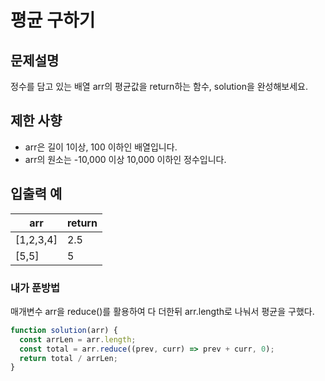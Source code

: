 # 평균 구하기

## 문제설명

정수를 담고 있는 배열 arr의 평균값을 return하는 함수, solution을 완성해보세요.

## 제한 사향

- arr은 길이 1이상, 100 이하인 배열입니다.
- arr의 원소는 -10,000 이상 10,000 이하인 정수입니다.

## 입출력 예

| arr       | return |
| --------- | ------ |
| [1,2,3,4] | 2.5    |
| [5,5]     | 5      |

### 내가 푼방법

매개변수 arr을 reduce()를 활용하여 다 더한뒤 arr.length로 나눠서 평균을 구했다.

```javascript
function solution(arr) {
  const arrLen = arr.length;
  const total = arr.reduce((prev, curr) => prev + curr, 0);
  return total / arrLen;
}
```
